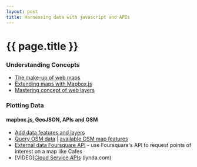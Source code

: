 ```yaml
---
layout: post
title: Harnessing data with javascript and APIs
---
```


{{ page.title }}
================

<p class="meta">

<h3>Understanding Concepts</h3>

 - [The make-up of web maps](https://www.mapbox.com/foundations/an-open-platform)
 - [Extending maps with Mapbox.js](https://www.mapbox.com/foundations/extending-interactivity/)
 - [Mastering concept of web layers](https://www.mapbox.com/foundations/master-web-map-layers/)

<h3>Plotting Data</h3>

<h4>mapbox.js, GeoJSON, APIs and OSM</h4>

 - [Add data features and layers](https://www.mapbox.com/foundations/adding-features-and-data/)
 - [Query OSM data](https://www.mapbox.com/foundations/overpass-turbo/) | [available OSM map features](http://wiki.openstreetmap.org/wiki/Map_Features)
 - [External data Foursquare API](https://www.mapbox.com/mapbox.js/example/v1.0.0/places-from-foursquare/) - use Foursquare's API to request points of interest on a map like Cafes
 - [VIDEO][Cloud Service APIs](http://www.lynda.com/sdk/API-tutorials/Up-Running-Cloud-Service-APIs/151707-2.html) (lynda.com)

